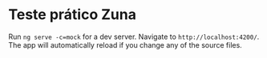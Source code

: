 # Teste prático Zuna

Run `ng serve -c=mock` for a dev server. Navigate to `http://localhost:4200/`. The app will automatically reload if you change any of the source files.